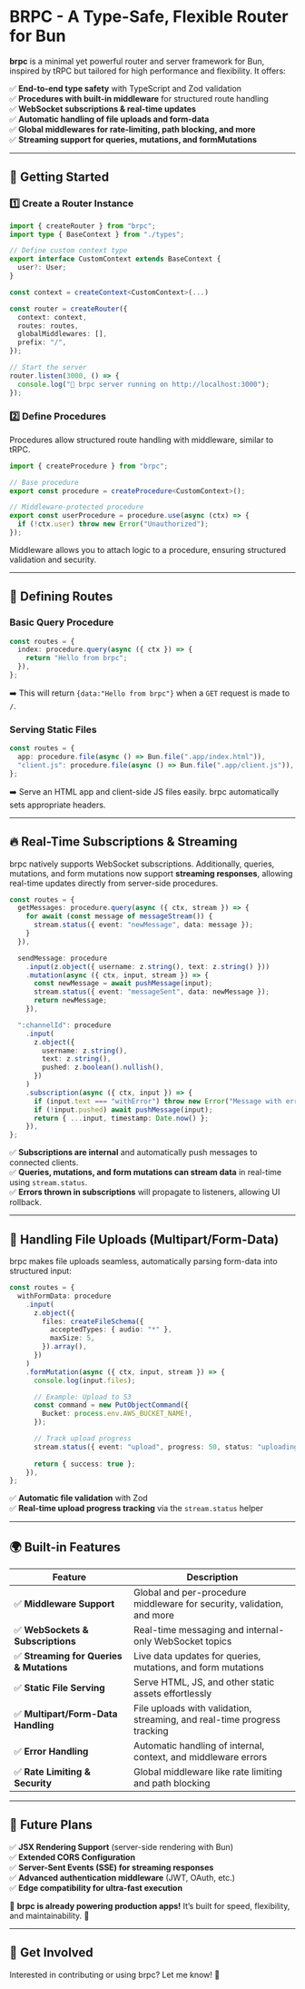 # BRPC - A Type-Safe, Flexible Router for Bun

**brpc** is a minimal yet powerful router and server framework for Bun, inspired by tRPC but tailored for high performance and flexibility. It offers:

✅ **End-to-end type safety** with TypeScript and Zod validation  
✅ **Procedures with built-in middleware** for structured route handling  
✅ **WebSocket subscriptions & real-time updates**  
✅ **Automatic handling of file uploads and form-data**  
✅ **Global middlewares for rate-limiting, path blocking, and more**  
✅ **Streaming support for queries, mutations, and formMutations**

---

## 🚀 Getting Started

### 1️⃣ Create a Router Instance

```ts
import { createRouter } from "brpc";
import type { BaseContext } from "./types";

// Define custom context type
export interface CustomContext extends BaseContext {
  user?: User;
}

const context = createContext<CustomContext>(...)

const router = createRouter({
  context: context,
  routes: routes,
  globalMiddlewares: [],
  prefix: "/",
});

// Start the server
router.listen(3000, () => {
  console.log("🚀 brpc server running on http://localhost:3000");
});
```

### 2️⃣ Define Procedures
Procedures allow structured route handling with middleware, similar to tRPC.

```ts
import { createProcedure } from "brpc";

// Base procedure
export const procedure = createProcedure<CustomContext>();

// Middleware-protected procedure
export const userProcedure = procedure.use(async (ctx) => {
  if (!ctx.user) throw new Error("Unauthorized");
});
```

Middleware allows you to attach logic to a procedure, ensuring structured validation and security.

---

## 📌 Defining Routes

### Basic Query Procedure
```ts
const routes = {
  index: procedure.query(async ({ ctx }) => {
    return "Hello from brpc";
  }),
};
```
➡️ This will return `{data:"Hello from brpc"}` when a `GET` request is made to `/`.

### Serving Static Files
```ts
const routes = {
  app: procedure.file(async () => Bun.file(".app/index.html")),
  "client.js": procedure.file(async () => Bun.file(".app/client.js")),
};
```
➡️ Serve an HTML app and client-side JS files easily. brpc automatically sets appropriate headers.

---

## 🔥 Real-Time Subscriptions & Streaming

brpc natively supports WebSocket subscriptions. Additionally, queries, mutations, and form mutations now support **streaming responses**, allowing real-time updates directly from server-side procedures.

```ts
const routes = {
  getMessages: procedure.query(async ({ ctx, stream }) => {
    for await (const message of messageStream()) {
      stream.status({ event: "newMessage", data: message });
    }
  }),

  sendMessage: procedure
    .input(z.object({ username: z.string(), text: z.string() }))
    .mutation(async ({ ctx, input, stream }) => {
      const newMessage = await pushMessage(input);
      stream.status({ event: "messageSent", data: newMessage });
      return newMessage;
    }),

  ":channelId": procedure
    .input(
      z.object({
        username: z.string(),
        text: z.string(),
        pushed: z.boolean().nullish(),
      })
    )
    .subscription(async ({ ctx, input }) => {
      if (input.text === "withError") throw new Error("Message with error");
      if (!input.pushed) await pushMessage(input);
      return { ...input, timestamp: Date.now() };
    }),
};
```
✅ **Subscriptions are internal** and automatically push messages to connected clients.  
✅ **Queries, mutations, and form mutations can stream data** in real-time using `stream.status`.  
✅ **Errors thrown in subscriptions** will propagate to listeners, allowing UI rollback.  

---

## 📂 Handling File Uploads (Multipart/Form-Data)

brpc makes file uploads seamless, automatically parsing form-data into structured input:

```ts
const routes = {
  withFormData: procedure
    .input(
      z.object({
        files: createFileSchema({
          acceptedTypes: { audio: "*" },
          maxSize: 5,
        }).array(),
      })
    )
    .formMutation(async ({ ctx, input, stream }) => {
      console.log(input.files);

      // Example: Upload to S3
      const command = new PutObjectCommand({
        Bucket: process.env.AWS_BUCKET_NAME!,
      });

      // Track upload progress
      stream.status({ event: "upload", progress: 50, status: "uploading" });
      
      return { success: true };
    }),
};
```
✅ **Automatic file validation** with Zod  
✅ **Real-time upload progress tracking** via the `stream.status` helper  

---

## 🌍 Built-in Features

| Feature | Description |
|---------|------------|
| ✅ **Middleware Support** | Global and per-procedure middleware for security, validation, and more |
| ✅ **WebSockets & Subscriptions** | Real-time messaging and internal-only WebSocket topics |
| ✅ **Streaming for Queries & Mutations** | Live data updates for queries, mutations, and form mutations |
| ✅ **Static File Serving** | Serve HTML, JS, and other static assets effortlessly |
| ✅ **Multipart/Form-Data Handling** | File uploads with validation, streaming, and real-time progress tracking |
| ✅ **Error Handling** | Automatic handling of internal, context, and middleware errors |
| ✅ **Rate Limiting & Security** | Global middleware like rate limiting and path blocking |

---

## 🚀 Future Plans
✅ **JSX Rendering Support** (server-side rendering with Bun)  
✅ **Extended CORS Configuration**  
✅ **Server-Sent Events (SSE) for streaming responses**  
✅ **Advanced authentication middleware** (JWT, OAuth, etc.)  
✅ **Edge compatibility for ultra-fast execution**

📌 **brpc is already powering production apps!** It’s built for speed, flexibility, and maintainability. 🎯

---

## 🤝 Get Involved
Interested in contributing or using brpc? Let me know! 🚀

